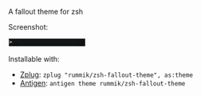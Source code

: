 A fallout theme for zsh


Screenshot:

![](screenshot.png)


Installable with:

- [Zplug](https://github.com/zplug/zplug): `zplug "rummik/zsh-fallout-theme", as:theme`
- [Antigen](https://github.com/zsh-users/antigen): `antigen theme rummik/zsh-fallout-theme`
